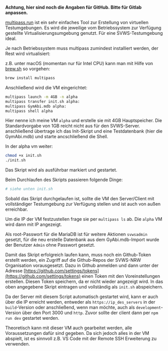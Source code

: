 __Achtung, hier sind noch die Angaben für GitHub. Bitte für Gitlab anpassen.__

[multipass.run](Multipass) ist ein sehr einfaches Tool zur Erstellung von virtuellen Testumgebungen. Es wird die jeweilige vom Betriebssystem zur Verfügung gestellte Virtualisierungsumgebung genutzt. Für eine SVWS-Testumgebung ideal.

Je nach Betriebssystem muss multipass zumindest installiert werden, der Rest wird virtualisiert:

z.B. unter macOS (momentan nur für Intel CPU) kann man mit Hilfe von [brew.sh](Homebrew) so vorgehen:

```bash
brew install multipass
```

Anschließend wird die VM eingerichtet:

```bash
multipass launch -m 4GB -n alpha
multipass transfer init.sh alpha:
multipass GymAbi.mdb alpha:
multipass shell alpha
```

Hier nenne ich meine VM `alpha` und erstelle sie mit 4GB Hauptspeicher. Die Standardvorgabe von 1GB reicht nicht aus für den SVWS-Server.
anschließend übertrage ich das Init-Skript und eine Testdatenbank (hier die GymAbi.mdb) und starte ancschließend die Shell.

In der alpha vm weiter:

```bash
chmod +x init.sh
./init.sh
```

Das Skript wird als ausführbar markiert und gestartet.

Beim Durchlaufen des Skripts passieren folgende Dinge:

```bash
# siehe unten init.sh

```

Sobald das Skript durchgelaufen ist, sollte die VM den Server/Client mit vollständiger Testumgebung zur Verfügung stellen und ist auch von außen erreichbar.

Um die IP der VM festzustellen frage sie per `multipass ls` ab. Die `alpha` VM wird dann mit IP angezeigt.

Als root-Passwort für die MariaDB ist für weitere Aktionen `svwsadmin` gesetzt, für die neu erstelle Datenbank aus dem GyAbi.mdb-Import wurde der Benutzer `Admin` ohne Passwort gesetzt.

Damit das Skript erfolgreich laufen kann, muss noch ein Github-Token erstellt werden, ein Zugriff auf die Github-Repos der SVWS-NRW Organisation vorausgesetzt. Dazu in Github anmelden und dann unter der Adresse [https://github.com/settings/tokens](https://github.com/settings/tokens) einen Token mit den Voreinstellungen erstellen. Diesen Token speichern, da er nicht wieder angezeigt wird. In das oben angegebene Skript eintragen und vollständig als `init.sh` abspeichern.

Da der Server mit diesem Script automatisch gestartet wird, kann er auch über die IP erreicht werden, entweder als `https://ip_des_servers` in der `build`-Version oder anschließend, wenn man möchte, auch als `development`-Version über den Port 3000 und `http`. Zuvor sollte der client dann per `npm run dev` gestartet werden.

Theoretisch kann mit dieser VM auch gearbeitet werden, alle Voraussetzungen dafür sind gegeben. Da sich jedoch alles in der VM abspielt, ist es sinnvoll z.B. VS Code mit der Remote SSH Erweiterung zu verwenden.
